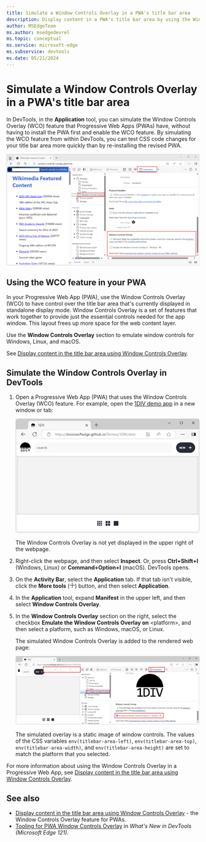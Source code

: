 ```yaml
---
title: Simulate a Window Controls Overlay in a PWA's title bar area
description: Display content in a PWA's title bar area by using the Window Controls Overlay API.
author: MSEdgeTeam
ms.author: msedgedevrel
ms.topic: conceptual
ms.service: microsoft-edge
ms.subservice: devtools
ms.date: 05/21/2024
---
```

# Simulate a Window Controls Overlay in a PWA's title bar area

In DevTools, in the **Application** tool, you can simulate the Window Controls Overlay (WCO) feature that Progressive Web Apps (PWAs) have, without having to install the PWA first and enable the WCO feature.  By simulating the WCO feature from within DevTools, you can test CSS code changes for your title bar area more quickly than by re-installing the revised PWA.

![The 'Window Overlay Controls' section in the Application tool](./simulate-window-controls-overlay-images/pwa-window-controls.png)


<!-- ====================================================================== -->
## Using the WCO feature in your PWA

In your Progressive Web App (PWA), use the Window Controls Overlay (WCO) to have control over the title bar area that's currently displayed in standalone display mode.  Window Controls Overlay is a set of features that work together to provide just the essential controls needed for the app window.  This layout frees up more space for the web content layer.

Use the **Window Controls Overlay** section to emulate window controls for Windows, Linux, and macOS.

See [Display content in the title bar area using Window Controls Overlay](../../progressive-web-apps-chromium/how-to/window-controls-overlay.md).


<!-- ====================================================================== -->
## Simulate the Window Controls Overlay in DevTools

1. Open a Progressive Web App (PWA) that uses the Window Controls Overlay (WCO) feature.  For example, open the [1DIV demo app](https://microsoftedge.github.io/Demos/1DIV/dist/) in a new window or tab:

   ![1DIV demo app](./simulate-window-controls-overlay-images/1div-demo-app.png)

   The Window Controls Overlay is not yet displayed in the upper right of the webpage.

1. Right-click the webpage, and then select **Inspect**.  Or, press **Ctrl+Shift+I** (Windows, Linux) or **Command+Option+I** (macOS).  DevTools opens.

1. On the **Activity Bar**, select the **Application** tab.  If that tab isn't visible, click the **More tools** (![More tools icon](./simulate-window-controls-overlay-images/more-tools-icon.png)) button, and then select **Application**.

1. In the **Application** tool, expand **Manifest** in the upper left, and then select **Window Controls Overlay**.

1. In the **Window Controls Overlay** section on the right, select the checkbox **Emulate the Window Controls Overlay on** \<platform\>, and then select a platform, such as Windows, macOS, or Linux.

   The simulated Window Controls Overlay is added to the rendered web page: 

   ![Overlay of window controls in upper right of demo webpage](./simulate-window-controls-overlay-images/demo-with-overlay.png)

   The simulated overlay is a static image of window controls.  The values of the CSS variables `env(titlebar-area-left)`, `env(titlebar-area-top)`, `env(titlebar-area-width)`, and `env(titlebar-area-height)` are set to match the platform that you selected.

For more information about using the Window Controls Overlay in a Progressive Web App, see [Display content in the title bar area using Window Controls Overlay](../../progressive-web-apps-chromium/how-to/window-controls-overlay.md).


<!-- ====================================================================== -->
## See also

* [Display content in the title bar area using Window Controls Overlay](../../progressive-web-apps-chromium/how-to/window-controls-overlay.md) - the Window Controls Overlay feature for PWAs.
* [Tooling for PWA Window Controls Overlay](../whats-new/2024/01/devtools-121.md#tooling-for-pwa-window-controls-overlay) in _What's New in DevTools (Microsoft Edge 121)_.
